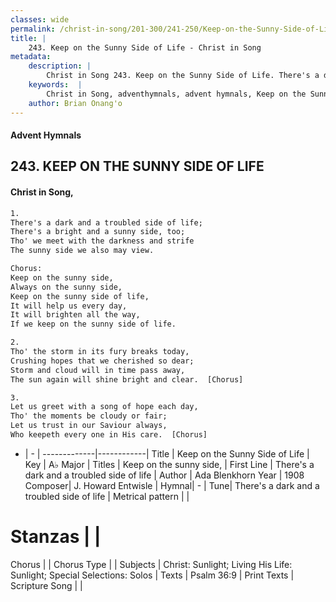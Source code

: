 ```yaml
---
classes: wide
permalink: /christ-in-song/201-300/241-250/Keep-on-the-Sunny-Side-of-Life/
title: |
    243. Keep on the Sunny Side of Life - Christ in Song
metadata:
    description: |
        Christ in Song 243. Keep on the Sunny Side of Life. There's a dark and a troubled side of life; There's a bright and a sunny side, too; Tho' we meet with the darkness and strife The sunny side we also may view. Chorus: Keep on the sunny side, Always on the sunny side, Keep on the sunny side of life, It will help us every day, It will brighten all the way, If we keep on the sunny side of life.
    keywords:  |
        Christ in Song, adventhymnals, advent hymnals, Keep on the Sunny Side of Life, There's a dark and a troubled side of life. Keep on the sunny side,
    author: Brian Onang'o
---
```


#### Advent Hymnals
## 243. KEEP ON THE SUNNY SIDE OF LIFE
####  Christ in Song,

```txt
1.
There's a dark and a troubled side of life;
There's a bright and a sunny side, too;
Tho' we meet with the darkness and strife
The sunny side we also may view.

Chorus:
Keep on the sunny side,
Always on the sunny side,
Keep on the sunny side of life,
It will help us every day,
It will brighten all the way,
If we keep on the sunny side of life.

2.
Tho' the storm in its fury breaks today,
Crushing hopes that we cherished so dear;
Storm and cloud will in time pass away,
The sun again will shine bright and clear.  [Chorus]

3.
Let us greet with a song of hope each day,
Tho' the moments be cloudy or fair;
Let us trust in our Saviour always,
Who keepeth every one in His care.  [Chorus]

```

- |   -  |
-------------|------------|
Title | Keep on the Sunny Side of Life |
Key | A♭ Major |
Titles | Keep on the sunny side, |
First Line | There's a dark and a troubled side of life |
Author | Ada Blenkhorn
Year | 1908
Composer| J. Howard Entwisle |
Hymnal|  - |
Tune| There's a dark and a troubled side of life |
Metrical pattern | |
# Stanzas |  |
Chorus |  |
Chorus Type |  |
Subjects | Christ: Sunlight; Living His Life: Sunlight; Special Selections: Solos |
Texts | Psalm 36:9 |
Print Texts | 
Scripture Song |  |
    
